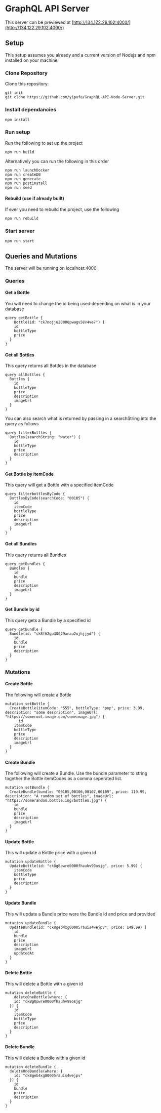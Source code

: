 # GraphQL API Server

This server can be previewed at [http://134.122.29.102:4000/](http://134.122.29.102:4000/)

## Setup
This setup assumes you already and a current version of Nodejs and npm installed on your machine.

### Clone Repository

Clone this repository:
```
git init
git clone https://github.com/yipufe/GraphQL-API-Node-Server.git
```

### Install dependancies

```npm install```

### Run setup
Run the following to set up the project
```
npm run build
```

Alternatively you can run the following in this order 
```
npm run launchDocker
npm run createDB
npm run generate
npm run postinstall
npm run seed
```

#### Rebuild (use if already built)
If ever you need to rebuild the project, use the following
```
npm run rebuild
```

### Start server

```npm run start```

## Queries and Mutations

The server will be running on localhost:4000

### Queries


#### Get a Bottle
You will need to change the id being used depending on what is in your database

```
query getBottle {
	Bottle(id: "ck7nojju20000pwugv58v4ve7") {
    id
    bottleType
    price
  }
}
```

#### Get all Bottles
This query returns all Bottles in the database

```
query allBottles {
  Bottles {
    id
    bottleType
    price
    description
    imageUrl
  }
}
```

You can also search what is returned by passing in a searchString into the query as follows

```
query filterBottles {
  Bottles(searchString: "water") {
    id
    bottleType
    price
    description
  }
}
```

#### Get Bottle by itemCode
This query will get a Bottle with a specified itemCode
```
query filterbottlesByCode {
  BottlesByCode(searchCode: "00105") {
    id
    itemCode
    bottleType
    price
    description
    imageUrl
  }
}
```


#### Get all Bundles
This query returns all Bundles

```
query getBundles {
  Bundles {
    id
    bundle
    price
    description
    imageUrl
  }
}
```

#### Get Bundle by id
This query gets a Bundle by a specified id

```
query getBundle {
  Bundle(id: "ck8f62gu30029anau2ujhjjyd") {
    id
    bundle
    price
    description
  }
}
```


### Mutations

#### Create Bottle
The following will create a Bottle
```
mutation setBottle {
  CreateBottle(itemCode: "555", bottleType: "pop", price: 3.99, description: "some description", imageUrl: "https://somecool.image.com/someimage.jpg") {
	  id
    itemCode
    bottleType
    price
    description
    imageUrl
  }
}
```

#### Create Bundle
The following will create a Bundle.
Use the bundle parameter to string together the Bottle itemCodes as a comma seperated list.

```
mutation setBundle {
  CreateBundle(bundle: "00105,00106,00107,00109", price: 119.99, description: "A random set of bottles", imageUrl: "https://somerandom.bottle.img/bottles.jpg") {
    id
    bundle
    price
    description
    imageUrl
  }
}
```

#### Update Bottle
This will update a Bottle price with a given id

```
mutation updateBottle {
  UpdateBottle(id: "ck8g8pwre0000fhauhv99osjg", price: 5.99) {
    itemCode
    bottleType
    price
    description
  }
}
```

#### Update Bundle
This will update a Bundle price were the Bundle id and price and provided

```
mutation updateBundle {
  UpdateBundle(id: "ck8geb4xg00005rauis4wejpv", price: 149.99) {
    id
    bundle
    price
    description
    imageUrl
    updatedAt
  }
}
```

#### Delete Bottle
This will delete a Bottle with a given id

```
mutation deleteBottle {
	deleteOneBottle(where: {
    id: "ck8g8pwre0000fhauhv99osjg"
  }) {
    id
    itemCode
    bottleType
    price
    description
  }
}
```

#### Delete Bundle
This will delete a Bundle with a given id

```
mutation deleteBundle {
  deleteOneBundle(where: {
    id: "ck8geb4xg00005rauis4wejpv"
  }) {
    id
    bundle
    price
    description
  }
}
```